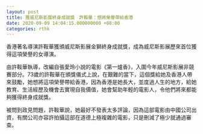 ```yaml
---
layout: post
title: 獲威尼斯影展終身成就獎　許鞍華：想將榮譽帶給香港
date: 2020-09-09 14:04:15.000000000 +08:00
categories: rthk
---
```


香港著名導演許鞍華獲頒威尼斯影展金獅終身成就獎，成為威尼斯影展歷來首位獲得這項榮譽的女導演。

由許鞍華執導，改編自張愛玲小說的電影《第一爐香》，入圍今年威尼斯影展非競賽部分。73歲的許鞍華在頒獎儀式上說，在艱難的當下，這個獎給她及香港人帶來鼓勵，她想將這項榮譽帶給香港，因為香港是她長大，並度過人生的地方，給她教育、生活經歷及機會去實現自我價值，她會幫助年輕的電影人，令他們將來都能夠獲得終身成就獎。

被問到政見問題，許鞍華說，她最好不發表太多評論，因為這部電影由中國公司出資，有關公司亦容許拍攝這部在道德上極複雜的電影，只是刪減了極少就通過審查。
